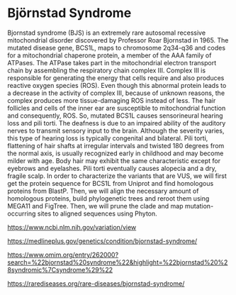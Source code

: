 # Björnstad Syndrome 

Bjornstad syndrome (BJS) is an extremely rare autosomal recessive mitochondrial disorder discovered by Professor Roar Bjornstad in 1965. The mutated disease gene, BCS1L, maps to chromosome 2q34-q36 and codes for a mitochondrial chaperone protein, a member of the AAA family of ATPases. The ATPase takes part in the mitochondrial electron transport chain by assembling the respiratory chain complex III. Complex III is responsible for generating the energy that cells require and also produces reactive oxygen species (ROS). Even though this abnormal protein leads to a decrease in the activity of complex III, because of unknown reasons, the complex produces more tissue-damaging ROS instead of less. The hair follicles and cells of the inner ear are susceptible to mitochondrial function and consequently, ROS. So, mutated BCS1L causes sensorineural hearing loss and pili torti. The deafness is due to an impaired ability of the auditory nerves to transmit sensory input to the brain. Although the severity varies, this type of hearing loss is typically congenital and bilateral. Pili torti, flattening of hair shafts at irregular intervals and twisted 180 degrees from the normal axis, is usually recognized early in childhood and may become milder with age. Body hair may exhibit the same characteristic except for eyebrows and eyelashes. Pili torti eventually causes alopecia and a dry, fragile scalp. In order to characterize the variants that are VUS, we will first get the protein sequence for BCS1L from Uniprot and find homologous proteins from BlastP. Then, we will align the necessary amount of homologous proteins, build phylogenetic trees and reroot them using MEGA11 and FigTree. Then, we will prune the clade and map mutation-occurring sites to aligned sequences using Phyton.

https://www.ncbi.nlm.nih.gov/variation/view

https://medlineplus.gov/genetics/condition/bjornstad-syndrome/

https://www.omim.org/entry/262000?search=%22bjornstad%20syndrome%22&highlight=%22bjornstad%20%28syndromic%7Csyndrome%29%22

https://rarediseases.org/rare-diseases/bjornstad-syndrome/
